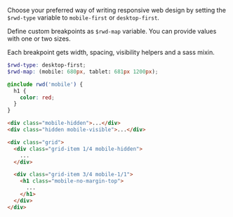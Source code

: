 Choose your preferred way of writing responsive web design by setting the
`$rwd-type` variable to `mobile-first` or `desktop-first`.

Define custom breakpoints as `$rwd-map` variable. You can provide values
with one or two sizes.

Each breakpoint gets width, spacing, visibility helpers and a sass mixin.

```scss
$rwd-type: desktop-first;
$rwd-map: (mobile: 680px, tablet: 681px 1200px);

@include rwd('mobile') {
  h1 {
    color: red;
  }
}
```

```html
<div class="mobile-hidden">...</div>
<div class="hidden mobile-visible">...</div>

<div class="grid">
  <div class="grid-item 1/4 mobile-hidden">
    ...
  </div>

  <div class="grid-item 3/4 mobile-1/1">
    <h1 class="mobile-no-margin-top">
      ...
    </h1>
  </div>
</div>
```
